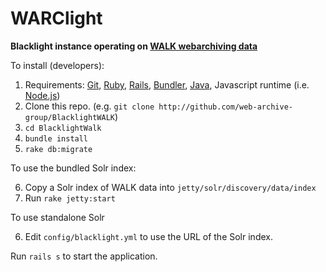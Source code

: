 # WARClight

**Blacklight instance operating on [WALK webarchiving data](http://webarchives.ca/)**

To install (developers):

1. Requirements: [Git](https://git-scm.com/), [Ruby](https://www.ruby-lang.org/en/), [Rails](http://rubyonrails.org/), [Bundler](http://bundler.io/), [Java](https://java.com/en/download/), Javascript runtime
   (i.e. [Node.js](https://nodejs.org/en/))
2. Clone this repo. (e.g. `git clone
   http://github.com/web-archive-group/BlacklightWALK`)
3. `cd BlacklightWalk`
4. `bundle install`
5. `rake db:migrate`

To use the bundled Solr index:

6. Copy a Solr index of WALK data into `jetty/solr/discovery/data/index`
7. Run `rake jetty:start`

To use standalone Solr

6. Edit `config/blacklight.yml` to use the URL of the Solr index.

Run `rails s` to start the application.
